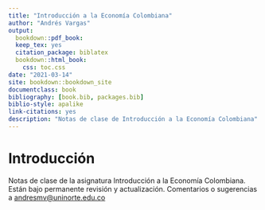 ```yaml
--- 
title: "Introducción a la Economía Colombiana"
author: "Andrés Vargas"
output:
  bookdown::pdf_book:
  keep_tex: yes
  citation_package: biblatex
  bookdown::html_book:
    css: toc.css
date: "2021-03-14"
site: bookdown::bookdown_site
documentclass: book
bibliography: [book.bib, packages.bib]
biblio-style: apalike
link-citations: yes
description: "Notas de clase de Introducción a la Economía Colombiana"
---
```


# Introducción

Notas de clase de la asignatura Introducción a la Economía Colombiana. Están bajo permanente revisión y actualización. Comentarios o sugerencias a andresmv@uninorte.edu.co

